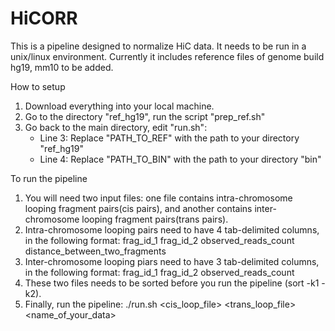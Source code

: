 # HiCORR
This is a pipeline designed to normalize HiC data. It needs to be run in a unix/linux environment. Currently it includes reference files of genome build hg19, mm10 to be added.

How to setup
1. Download everything into your local machine.
2. Go to the directory "ref_hg19", run the script "prep_ref.sh"
3. Go back to the main directory, edit "run.sh":
   - Line 3: Replace "PATH_TO_REF" with the path to your directory "ref_hg19"
   - Line 4: Replace "PATH_TO_BIN" with the path to your directory "bin"

To run the pipeline
1. You will need two input files: one file contains intra-chromosome looping fragment pairs(cis pairs), and another contains inter-chromosome looping fragment pairs(trans pairs).
2. Intra-chromosome looping pairs need to have 4 tab-delimited columns, in the following format:
    frag_id_1    frag_id_2    observed_reads_count    distance_between_two_fragments
3. Inter-chromosome looping piars need to have 3 tab-delimited columns, in the following format:
    frag_id_1    frag_id_2    observed_reads_count
4. These two files needs to be sorted before you run the pipeline (sort -k1 -k2).
5. Finally, run the pipeline:
./run.sh <cis_loop_file> <trans_loop_file> <name_of_your_data>
